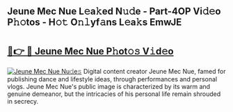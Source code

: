 ## Jeune Mec Nue L𝚎a𝚔ed N𝚞𝚍e - Part-4OP Vi𝚍𝚎o P𝚑𝚘tos - H𝚘𝚝 O𝚗𝚕yf𝚊ns L𝚎a𝚔s EmwJE

# <h2><a href="http://kfcwgx.oniu.top/?m=Jeune+Mec+Nue">🔗👉 🔴 Jeune Mec Nue P𝚑ot𝚘𝚜 V𝚒d𝚎o</a></h2>

[![Jeune Mec Nue Nu𝚍e𝚜](https://i.imgur.com/0qMVB7G.gif)](http://kfcwgx.oniu.top/?m=Jeune+Mec+Nue)
Digital content creator Jeune Mec Nue, famed for publishing dance and lifestyle ideas, through performances and personal vlogs. Jeune Mec Nue's public image is characterized by its warm and genuine demeanor, but the intricacies of his personal life remain shrouded in secrecy.  
